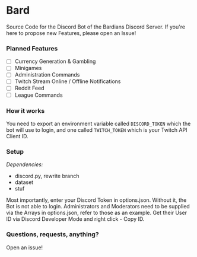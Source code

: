 # Bard
Source Code for the Discord Bot of the Bardians Discord Server. If you're here to propose new Features, please open an Issue!

### Planned Features
- [ ] Currency Generation & Gambling 
- [ ] Minigames
- [ ] Administration Commands
- [ ] Twitch Stream Online / Offline Notifications
- [ ] Reddit Feed
- [ ] League Commands

### How it works
You need to export an environment variable called `DISCORD_TOKEN` which the bot will use to login, and one called `TWITCH_TOKEN` which is your Twitch API Client ID.

### Setup
*Dependencies:*
- discord.py, rewrite branch
- dataset
- stuf

Most importantly, enter your Discord Token in options.json. Without it, the Bot is not able to login.
Administrators and Moderators need to be supplied via the Arrays in options.json, refer to those as an example. Get their User ID via Discord Developer Mode and right click - Copy ID. 

### Questions, requests, anything?
Open an issue!
